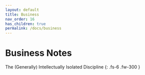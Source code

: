 ```yaml
---
layout: default
title: Business
nav_order: 16
has_children: true
permalink: /docs/business
---
```


# Business Notes

The (Generally) Intellectually Isolated Discipline
{: .fs-6 .fw-300 }
